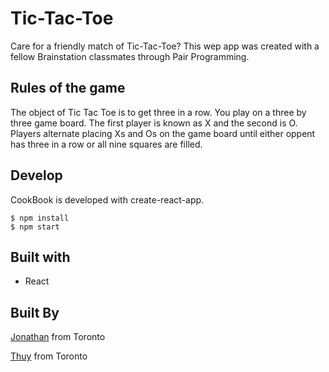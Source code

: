 # Tic-Tac-Toe

Care for a friendly match of Tic-Tac-Toe?
This wep app was created with a fellow Brainstation classmates through Pair Programming.


## Rules of the game

The object of Tic Tac Toe is to get three in a row. You play on a three by three game board. The first player is known as X and the second is O. Players alternate placing Xs and Os on the game board until either oppent has three in a row or all nine squares are filled.

## Develop
CookBook is developed with create-react-app.
```
$ npm install
$ npm start
```

## Built with
* React

## Built By
[Jonathan](https://github.com/jon825) from Toronto

[Thuy](https://github.com/clearlyTHUYDOAN) from Toronto
